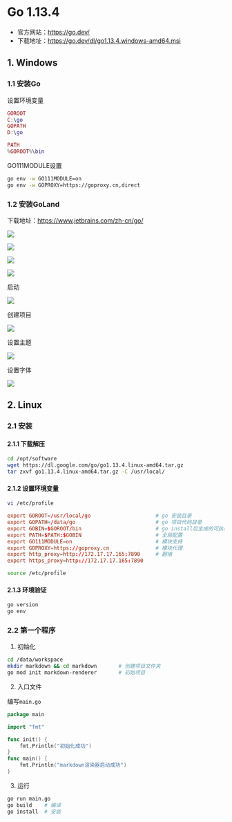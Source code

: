 # Go 1.13.4

- 官方网站：https://go.dev/
- 下载地址：https://go.dev/dl/go1.13.4.windows-amd64.msi

## 1. Windows

### 1.1 安装Go

设置环境变量

```lua
GOROOT
C:\go
GOPATH
D:\go

PATH
%GOROOT%\bin
```

GO111MODULE设置

```bash
go env -w GO111MODULE=on
go env -w GOPROXY=https://goproxy.cn,direct
```

### 1.2 安装GoLand

下载地址：https://www.jetbrains.com/zh-cn/go/

![](../../assets/_images/deploy/go/11.png)

![](../../assets/_images/deploy/go/12.png)

![](../../assets/_images/deploy/go/13.png)

![](../../assets/_images/deploy/go/14.png)

启动

![](../../assets/_images/deploy/go/15.png)

创建项目

![](../../assets/_images/deploy/go/16.png)

设置主题

![](../../assets/_images/deploy/go/17.png)

设置字体

![](../../assets/_images/deploy/go/18.png)

## 2. Linux

### 2.1 安装

#### 2.1.1 下载解压

```bash
cd /opt/software
wget https://dl.google.com/go/go1.13.4.linux-amd64.tar.gz
tar zxvf go1.13.4.linux-amd64.tar.gz -C /usr/local/
```

#### 2.1.2 设置环境变量

```bash
vi /etc/profile
```

```conf
export GOROOT=/usr/local/go                     # go 安装目录
export GOPATH=/data/go                          # go 项目代码目录
export GOBIN=$GOROOT/bin                        # go install后生成的可执行命令存放路径
export PATH=$PATH:$GOBIN                        # 全局配置
export GO111MODULE=on                           # 模块支持
export GOPROXY=https://goproxy.cn               # 模块代理
export http_proxy=http://172.17.17.165:7890     # 翻墙
export https_proxy=http://172.17.17.165:7890
```

```bash
source /etc/profile
```

#### 2.1.3 环境验证

```bash
go version
go env
```

### 2.2 第一个程序

1. 初始化

```bash
cd /data/workspace
mkdir markdown && cd markdown       # 创建项目文件夹
go mod init markdown-renderer       # 初始项目
```

2. 入口文件

编写`main.go`

```go
package main

import "fmt"

func init() {
    fmt.Println("初始化成功")
}
func main() {
    fmt.Println("markdown渲染器启动成功")
}
```

3. 运行

```bash
go run main.go
go build    # 编译
go install  # 安装
```